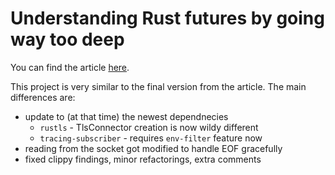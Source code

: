 # Understanding Rust futures by going way too deep

You can find the article [here](https://fasterthanli.me/articles/understanding-rust-futures-by-going-way-too-deep).

This project is very similar to the final version from the article. The main differences are:
- update to (at that time) the newest dependnecies
  - `rustls` - TlsConnector creation is now wildy different
  - `tracing-subscriber` - requires `env-filter` feature now
- reading from the socket got modified to handle EOF gracefully
- fixed clippy findings, minor refactorings, extra comments